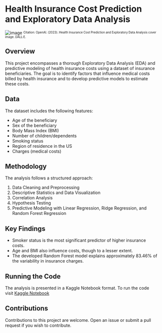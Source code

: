 # Health Insurance Cost Prediction and Exploratory Data Analysis

![image](https://github.com/pratheeksha11/Insurance_Premium_Cost_Prediction_and_EDA/blob/main/An%20image%20that%20represents%20the%20concept%20of%20Health%20Insurance%20Cost%20Prediction%20and%20Exploratory%20Data%20Analysis.png)
<sup><sub>Citation: OpenAI. (2023). Health Insurance Cost Prediction and Exploratory Data Analysis cover image. DALL·E.</sub></sup>



## Overview
This project encompasses a thorough Exploratory Data Analysis (EDA) and predictive modeling of health insurance costs using a dataset of insurance beneficiaries. The goal is to identify factors that influence medical costs billed by health insurance and to develop predictive models to estimate these costs.

## Data
The dataset includes the following features:
- Age of the beneficiary
- Sex of the beneficiary
- Body Mass Index (BMI)
- Number of children/dependents
- Smoking status
- Region of residence in the US
- Charges (medical costs)

## Methodology
The analysis follows a structured approach:
1. Data Cleaning and Preprocessing
2. Descriptive Statistics and Data Visualization
3. Correlation Analysis
4. Hypothesis Testing
5. Predictive Modeling with Linear Regression, Ridge Regression, and Random Forest Regression

## Key Findings
- Smoker status is the most significant predictor of higher insurance costs.
- Age and BMI also influence costs, though to a lesser extent.
- The developed Random Forest model explains approximately 83.46% of the variability in insurance charges.

## Running the Code
The analysis is presented in a Kaggle Notebook format. To run the code visit [Kaggle Notebook](https://www.kaggle.com/code/pratheekshanath/eda-insurance-premium-code/notebook)

## Contributions
Contributions to this project are welcome. Open an issue or submit a pull request if you wish to contribute.
